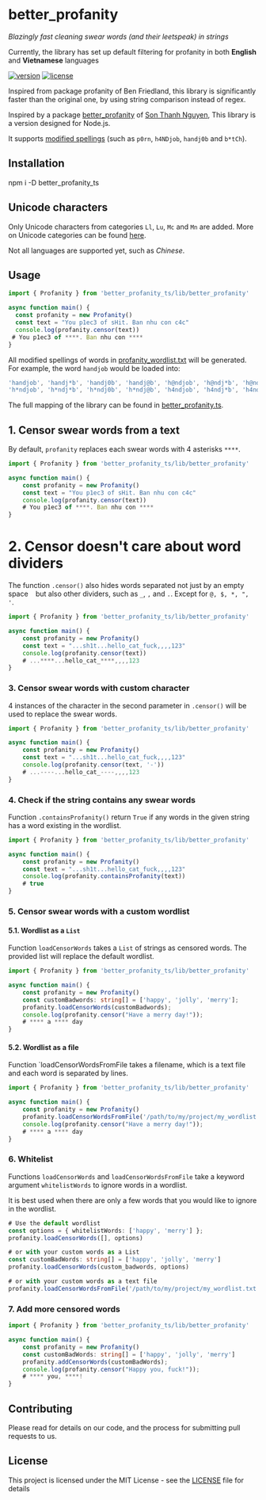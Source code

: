 # better_profanity
*Blazingly fast cleaning swear words (and their leetspeak) in strings*

Currently, the library has set up default filtering for profanity in both **English** and **Vietnamese** languages

[![version](https://img.shields.io/npm/v/better_profanity_ts)](https://www.npmjs.com/package/better_profanity_ts)
[![license](https://img.shields.io/github/license/mashape/apistatus.svg?style=popout)](https://github.com/ntqp97/better_profanity_ts/blob/master/LICENSE)

Inspired from package profanity of Ben Friedland, this library is significantly faster than the original one, by using string comparison instead of regex.

Inspired by a package [better_profanity](https://github.com/snguyenthanh/better_profanity) of [Son Thanh Nguyen](https://github.com/snguyenthanh), This library is a version designed for Node.js.

It supports [modified spellings](https://en.wikipedia.org/wiki/Leet) (such as `p0rn`, `h4NDjob`, `handj0b` and `b*tCh`).

## Installation

npm i -D better_profanity_ts

## Unicode characters

Only Unicode characters from categories `Ll`, `Lu`, `Mc` and `Mn` are added. More on Unicode categories can be found [here][unicode category link].

[unicode category link]: https://en.wikipedia.org/wiki/Template:General_Category_(Unicode)

Not all languages are supported yet, such as *Chinese*.

## Usage

```Typescript
import { Profanity } from 'better_profanity_ts/lib/better_profanity'

async function main() {
  const profanity = new Profanity()
  const text = "You p1ec3 of sHit. Ban nhu con c4c"
  console.log(profanity.censor(text))
 # You p1ec3 of ****. Ban nhu con ****
}
```

All modified spellings of words in [profanity_wordlist.txt](./src/profanity_wordlist.txt) will be generated. For example, the word `handjob` would be loaded into:

```typescript
'handjob', 'handj*b', 'handj0b', 'handj@b', 'h@ndjob', 'h@ndj*b', 'h@ndj0b', 'h@ndj@b',
'h*ndjob', 'h*ndj*b', 'h*ndj0b', 'h*ndj@b', 'h4ndjob', 'h4ndj*b', 'h4ndj0b', 'h4ndj@b'
```

The full mapping of the library can be found in [better_profanity.ts](./src/better_profanity.ts#L13-L21).

## 1. Censor swear words from a text

By default, `profanity` replaces each swear words with 4 asterisks `****`.

```typescript
import { Profanity } from 'better_profanity_ts/lib/better_profanity'

async function main() {
    const profanity = new Profanity()
    const text = "You p1ec3 of sHit. Ban nhu con c4c"
    console.log(profanity.censor(text))
    # You p1ec3 of ****. Ban nhu con ****
}
```
# 2. Censor doesn't care about word dividers

The function `.censor()` also hides words separated not just by an empty space ` ` but also other dividers, such as `_`, `,` and `.`. Except for `@, $, *, ", '`.

```typescript
import { Profanity } from 'better_profanity_ts/lib/better_profanity'

async function main() {
    const profanity = new Profanity()
    const text = "...sh1t...hello_cat_fuck,,,,123"
    console.log(profanity.censor(text))
    # ...****...hello_cat_****,,,,123
}
```
### 3. Censor swear words with custom character

4 instances of the character in the second parameter in `.censor()` will be used to replace the swear words.

```typescript
import { Profanity } from 'better_profanity_ts/lib/better_profanity'

async function main() {
    const profanity = new Profanity()
    const text = "...sh1t...hello_cat_fuck,,,,123"
    console.log(profanity.censor(text, '-'))
    # ...----...hello_cat_----,,,,123
}
```

### 4. Check if the string contains any swear words

Function `.containsProfanity()` return `True` if any words in the given string has a word existing in the wordlist.

```typescript
import { Profanity } from 'better_profanity_ts/lib/better_profanity'

async function main() {
    const profanity = new Profanity()
    const text = "...sh1t...hello_cat_fuck,,,,123"
    console.log(profanity.containsProfanity(text))
    # true
}
```

### 5. Censor swear words with a custom wordlist

#### 5.1. Wordlist as a `List`

Function `loadCensorWords` takes a `List` of strings as censored words.
The provided list will replace the default wordlist.

```typescript
import { Profanity } from 'better_profanity_ts/lib/better_profanity'

async function main() {
    const profanity = new Profanity()
    const customBadwords: string[] = ['happy', 'jolly', 'merry'];
    profanity.loadCensorWords(customBadwords);
    console.log(profanity.censor("Have a merry day!"));
    # **** a **** day
}
```
#### 5.2. Wordlist as a file

Function `loadCensorWordsFromFile takes a filename, which is a text file and each word is separated by lines.

```typescript
import { Profanity } from 'better_profanity_ts/lib/better_profanity'

async function main() {
    const profanity = new Profanity()
    profanity.loadCensorWordsFromFile('/path/to/my/project/my_wordlist.txt');
    console.log(profanity.censor("Have a merry day!"));
    # **** a **** day
}
```

### 6. Whitelist

Functions `loadCensorWords` and `loadCensorWordsFromFile` take a keyword argument `whitelistWords` to ignore words in a wordlist.

It is best used when there are only a few words that you would like to ignore in the wordlist.

```typescript
# Use the default wordlist
const options = { whitelistWords: ['happy', 'merry'] };
profanity.loadCensorWords([], options)

# or with your custom words as a List
const customBadWords: string[] = ['happy', 'jolly', 'merry']
profanity.loadCensorWords(custom_badwords, options)

# or with your custom words as a text file
profanity.loadCensorWordsFromFile('/path/to/my/project/my_wordlist.txt', options)
```

### 7. Add more censored words

```typescript
import { Profanity } from 'better_profanity_ts/lib/better_profanity'

async function main() {
    const profanity = new Profanity()
    const customBadWords: string[] = ['happy', 'jolly', 'merry']
    profanity.addCensorWords(customBadWords);
    console.log(profanity.censor("Happy you, fuck!"));
    # **** you, ****!
}
```
## Contributing

Please read for details on our code, and the process for submitting pull requests to us.

## License

This project is licensed under the MIT License - see the [LICENSE](LICENSE) file for details
